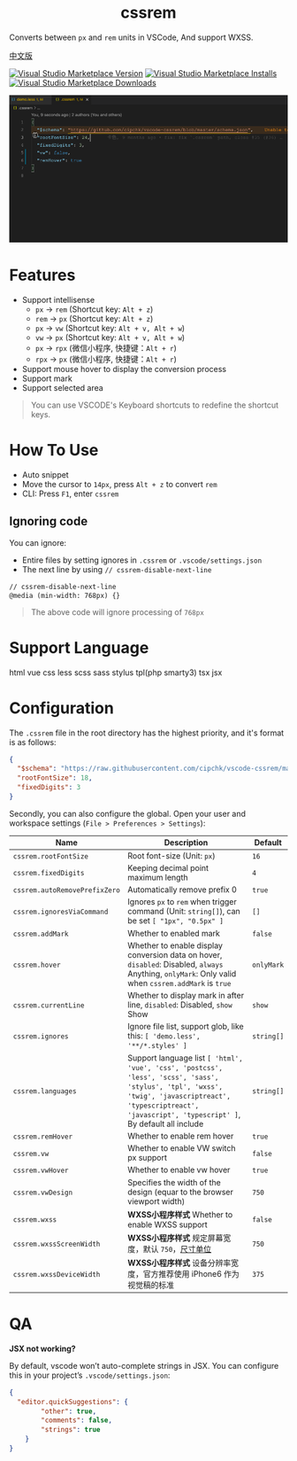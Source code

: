 <div align='center'>

# cssrem

</div>

Converts between `px` and `rem` units in VSCode, And support WXSS.

[中文版](README.zh-CN.md)

[![Visual Studio Marketplace Version](https://img.shields.io/visual-studio-marketplace/v/cipchk.cssrem?color=blue&logo=visual-studio)](https://marketplace.visualstudio.com/items?itemName=cipchk.cssrem&WT.mc_id=python-17801-anthonyshaw)
[![Visual Studio Marketplace Installs](https://img.shields.io/visual-studio-marketplace/i/cipchk.cssrem?logo=visualstudio)](https://marketplace.visualstudio.com/items?itemName=cipchk.cssrem&WT.mc_id=python-17801-anthonyshaw)
[![Visual Studio Marketplace Downloads](https://img.shields.io/visual-studio-marketplace/d/cipchk.cssrem?logo=visualstudio)](https://marketplace.visualstudio.com/items?itemName=cipchk.cssrem&WT.mc_id=python-17801-anthonyshaw)

![](demo.gif)

# Features

- Support intellisense
  - `px` -> `rem` (Shortcut key: `Alt + z`)
  - `rem` -> `px` (Shortcut key: `Alt + z`)
  - `px` -> `vw` (Shortcut key: `Alt + v, Alt + w`)
  - `vw` -> `px` (Shortcut key: `Alt + v, Alt + w`)
  - `px` -> `rpx` (微信小程序, 快捷键：`Alt + r`)
  - `rpx` -> `px` (微信小程序, 快捷键：`Alt + r`)
- Support mouse hover to display the conversion process
- Support mark
- Support selected area

> You can use VSCODE's Keyboard shortcuts to redefine the shortcut keys.

# How To Use

+ Auto snippet
+ Move the cursor to `14px`, press `Alt + z` to convert `rem`
+ CLI: Press `F1`, enter `cssrem`

## Ignoring code

You can ignore:
- Entire files by setting ignores in `.cssrem` or `.vscode/settings.json`
- The next line by using `// cssrem-disable-next-line`

```less
// cssrem-disable-next-line
@media (min-width: 768px) {}
```
> The above code will ignore processing of `768px`

# Support Language

html vue css less scss sass stylus tpl(php smarty3) tsx jsx

# Configuration

The `.cssrem` file in the root directory has the highest priority, and it's format is as follows:

```json
{
  "$schema": "https://raw.githubusercontent.com/cipchk/vscode-cssrem/master/schema.json",
  "rootFontSize": 18,
  "fixedDigits": 3
}
```

Secondly, you can also configure the global. Open your user and workspace settings (`File > Preferences > Settings`):

| Name | Description | Default |
|------|-------------|---------|
| `cssrem.rootFontSize` | Root font-size (Unit: `px`) | `16` |
| `cssrem.fixedDigits` | Keeping decimal point maximum length | `4` |
| `cssrem.autoRemovePrefixZero` | Automatically remove prefix 0 | `true` |
| `cssrem.ignoresViaCommand` | Ignores `px` to `rem` when trigger command (Unit: `string[]`), can be set `[ "1px", "0.5px" ]` | `[]` |
| `cssrem.addMark` | Whether to enabled mark | `false` |
| `cssrem.hover` | Whether to enable display conversion data on hover, `disabled`: Disabled, `always` Anything, `onlyMark`: Only valid when `cssrem.addMark` is `true` | `onlyMark` |
| `cssrem.currentLine` | Whether to display mark in after line, `disabled`: Disabled, `show` Show | `show` |
| `cssrem.ignores` | Ignore file list, support glob, like this: `[ 'demo.less', '**/*.styles' ]` | `string[]` |
| `cssrem.languages` | Support language list `[ 'html', 'vue', 'css', 'postcss', 'less', 'scss', 'sass', 'stylus', 'tpl', 'wxss', 'twig', 'javascriptreact', 'typescriptreact', 'javascript', 'typescript' ]`, By default all include | `string[]` |
| `cssrem.remHover` | Whether to enable rem hover | `true` |
| `cssrem.vw` | Whether to enable VW switch px support | `false` |
| `cssrem.vwHover` | Whether to enable vw hover | `true` |
| `cssrem.vwDesign` | Specifies the width of the design (equar to the browser viewport width) | `750` |
| `cssrem.wxss` | **WXSS小程序样式** Whether to enable WXSS support | `false` |
| `cssrem.wxssScreenWidth` | **WXSS小程序样式** 规定屏幕宽度，默认 `750`，[尺寸单位](https://developers.weixin.qq.com/miniprogram/dev/framework/view/wxss.html) | `750` |
| `cssrem.wxssDeviceWidth` | **WXSS小程序样式** 设备分辨率宽度，官方推荐使用 iPhone6 作为视觉稿的标准 | `375` |

# QA

**JSX not working?**

By default, vscode won’t auto-complete strings in JSX. You can configure this in your project’s `.vscode/settings.json`:

```json
{
  "editor.quickSuggestions": {
		"other": true,
		"comments": false,
		"strings": true
	}
}
```
